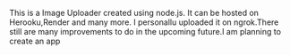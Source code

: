 This is a Image Uploader created using node.js. It can be hosted on Herooku,Render and many more. I personallu uploaded it on ngrok.There still are many improvements to do in the upcoming future.I am planning to create an app
